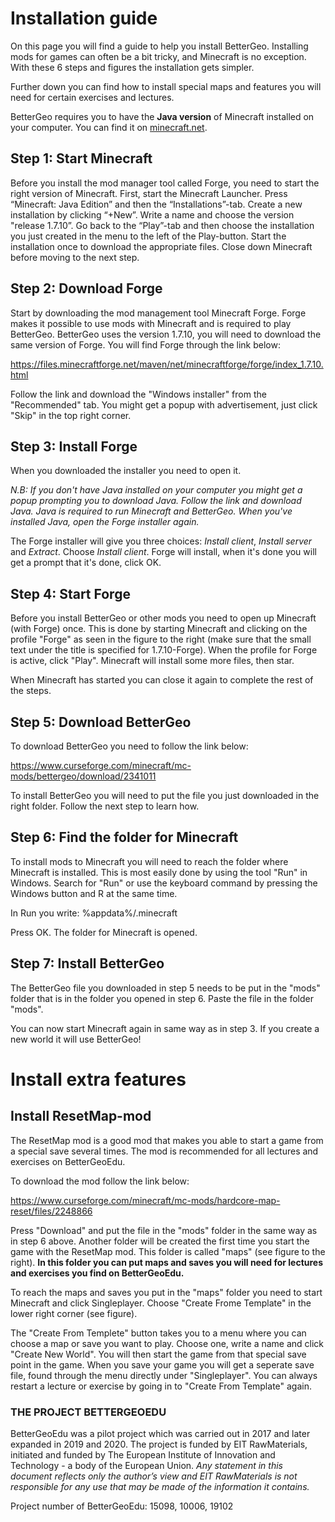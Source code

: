 # Installation guide

On this page you will find a guide to help you install BetterGeo. Installing mods for games can often be a bit tricky, and Minecraft is no exception. With these 6 steps and figures the installation gets simpler.

Further down you can find how to install special maps and features you will need for certain exercises and lectures.

BetterGeo requires you to have the **Java version** of Minecraft installed on your computer. You can find it on [minecraft.net](http://www.minecraft.net/).

## Step 1: Start Minecraft

Before you install the mod manager tool called Forge, you need to start the right version of Minecraft. First, start the Minecraft Launcher. Press “Minecraft: Java Edition” and then the “Installations”-tab. Create a new installation by clicking “+New”. Write a name and choose the version "release 1.7.10”. Go back to the “Play”-tab and then choose the installation you just created in the menu to the left of the Play-button.  Start the installation once to download the appropriate files. Close down Minecraft before moving to the next step.

## Step 2: Download Forge

Start by downloading the mod management tool Minecraft Forge. Forge makes it possible to use mods with Minecraft and is required to play BetterGeo. BetterGeo uses the version 1.7.10, you will need to download the same version of Forge. You will find Forge through the link below:

https://files.minecraftforge.net/maven/net/minecraftforge/forge/index_1.7.10.html

Follow the link and download the "Windows installer" from the "Recommended" tab. You might get a popup with advertisement, just click "Skip" in the top right corner.

## Step 3: Install Forge

When you downloaded the installer you need to open it. 

*N.B: If you don't have Java installed on your computer you might get a popup prompting you to download Java. Follow the link and download Java. Java is required to run Minecraft and BetterGeo. When you've installed Java, open the Forge installer again.*

The Forge installer will give you three choices: *Install client*, *Install server* and *Extract*. Choose *Install client*. Forge will install, when it's done you will get a prompt that it's done, click OK.

## Step 4: Start Forge

Before you install BetterGeo or other mods you need to open up Minecraft (with Forge) once. This is done by starting Minecraft and clicking on the profile "Forge" as seen in the figure to the right (make sure that the small text under the title is specified for 1.7.10-Forge). When the profile for Forge is active, click "Play". Minecraft will install some more files, then star.

When Minecraft has started you can close it again to complete the rest of the steps.

## Step 5: Download BetterGeo

To download BetterGeo you need to follow the link below:

https://www.curseforge.com/minecraft/mc-mods/bettergeo/download/2341011

To install BetterGeo you will need to put the file you just downloaded in the right folder. Follow the next step to learn how.

## Step 6: Find the folder for Minecraft

To install mods to Minecraft you will need to reach the folder where Minecraft is installed. This is most easily done by using the tool "Run" in Windows. Search for "Run" or use the keyboard command by pressing the Windows button and R at the same time. 

In Run you write: %appdata%/.minecraft

Press OK. The folder for Minecraft is opened.

## Step 7: Install BetterGeo

The BetterGeo file you downloaded in step 5 needs to be put in the "mods" folder that is in the folder you opened in step 6. Paste the file in the folder "mods".

You can now start Minecraft again in same way as in step 3. If you create a new world it will use BetterGeo!

# Install extra features

## Install ResetMap-mod

The ResetMap mod is a good mod that makes you able to start a game from a special save several times. The mod is recommended for all lectures and exercises on BetterGeoEdu.

To download the mod follow the link below:

https://www.curseforge.com/minecraft/mc-mods/hardcore-map-reset/files/2248866 

Press "Download" and put the file in the "mods" folder in the same way as in step 6 above. Another folder will be created the first time you start the game with the ResetMap mod. This folder is called "maps" (see figure to the right). **In this folder you can put maps and saves you will need for lectures and exercises you find on BetterGeoEdu.**

To reach the maps and saves you put in the "maps" folder you need to start Minecraft and click Singleplayer. Choose "Create Frome Template" in the lower right corner (see figure).

The "Create From Templete" button takes you to a menu where you can choose a map or save you want to play. Choose one, write a name and click "Create New World". You will then start the game from that special save point in the game. When you save your game you will get a seperate save file, found through the menu directly under "Singleplayer". You can always restart a lecture or exercise by going in to "Create From Template" again.

### THE PROJECT BETTERGEOEDU

BetterGeoEdu was a pilot project which was carried out in 2017 and later expanded in 2019 and 2020. The project is funded by EIT RawMaterials, initiated and funded by The European Institute of Innovation and Technology - a body of the European Union. *Any statement in this document reflects only the author’s view and EIT RawMaterials is not responsible for any use that may be made of the information it contains.* 

Project number of BetterGeoEdu: 15098, 10006, 19102